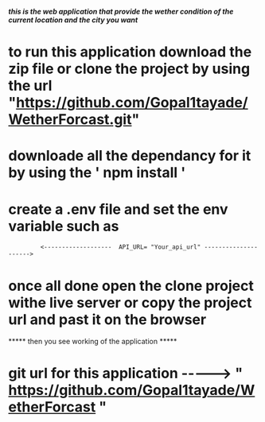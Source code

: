 *****this is the web application that provide the wether condition of the current location and the city you want*****

# to run this application download the zip file or clone the project by using the url "https://github.com/Gopal1tayade/WetherForcast.git"

# downloade all the dependancy for it by using the  ' npm install '
 # create a .env file and set the env variable such as
             <-------------------  API_URL= "Your_api_url" --------------------->
 # once all done open the clone project withe live server or copy the project url and past it on the browser             

***** then you see working of the application *****




# git url for this application -----> " https://github.com/Gopal1tayade/WetherForcast "